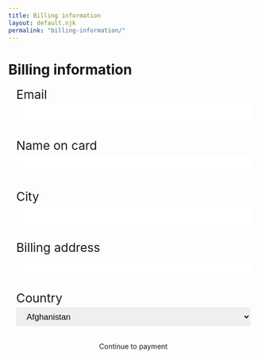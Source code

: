```yaml
---
title: Billing information
layout: default.njk
permalink: "billing-information/"
---
```


<script src="/js/billingInformation.js"></script>

<style>
  .billing-form {
    display: grid;
    grid-auto-flow: row;
    grid-auto-rows: min-content;
    margin: 1rem 1rem 0 1rem;
  }

  .billing-form > label {
    font-size: 1.75em;
  }

  .billing-input {
    margin-top: .25rem;
    margin-bottom: 2rem;
    border-radius: var(--default-radius);
    filter: drop-shadow(var(--default-shadow));
    font-size: 1.2em;
    border: none;
    outline: none;
    padding: 0.5em 1em;
  }

  .billing-select {
    margin-top: .25rem;
    margin-bottom: 2rem;
    border-radius: var(--default-radius);
    filter: drop-shadow(var(--default-shadow));
    font-size: 1.2em;
    border: none;
    outline: none;
    padding: 0.5em 1em;
  }

  .error-text {
    display: none;
    color: red;
  }

  .billing-button {
    margin: 0 auto;
  }

  @media screen and (max-width: 1200px) {

  }
  
  @media screen and (max-width: 600px) {

  }



</style>

<div id="billing-container" class="container">
  <div id="header">
    <h1>Billing information</h1>
    <div class="separator"></div>
  </div>
  <form id="content" class="billing-form">
    <label email="country">Email</label>   
    <div class="error-text" id="error-email">This field is required</div>
    <input id="billing-email" class="billing-input" type="email" name="email" required="required">
    <label for="fullname">Name on card</label>
    <div class="error-text" id="error-fullname">This field is required</div>
    <input id="billing-fullname" class="billing-input" class="fname" type="text" name="fullname" required="required">
    <label for="city">City</label>
    <div class="error-text"  id="error-city">This field is required</div>
    <input id="billing-city" class="billing-input" type="text" name="city" required="required">
    <label for="line1">Billing address</label>
    <div class="error-text"  id="error-line1">This field is required</div>
    <input id="billing-line1" class="billing-input" type="text" name="line1" required="required">
    <label for="country">Country</label> 
      <select class="billing-select" id="billing-country" name="country" class="form-control">
        <option value="Afghanistan">Afghanistan</option>
        <option value="Åland Islands">Åland Islands</option>
        <option value="Albania">Albania</option>
        <option value="Algeria">Algeria</option>
        <option value="American Samoa">American Samoa</option>
        <option value="Andorra">Andorra</option>
        <option value="Angola">Angola</option>
        <option value="Anguilla">Anguilla</option>
        <option value="Antarctica">Antarctica</option>
        <option value="Antigua and Barbuda">Antigua and Barbuda</option>
        <option value="Argentina">Argentina</option>
        <option value="Armenia">Armenia</option>
        <option value="Aruba">Aruba</option>
        <option value="Australia">Australia</option>
        <option value="Austria">Austria</option>
        <option value="Azerbaijan">Azerbaijan</option>
        <option value="Bahamas">Bahamas</option>
        <option value="Bahrain">Bahrain</option>
        <option value="Bangladesh">Bangladesh</option>
        <option value="Barbados">Barbados</option>
        <option value="Belarus">Belarus</option>
        <option value="Belgium">Belgium</option>
        <option value="Belize">Belize</option>
        <option value="Benin">Benin</option>
        <option value="Bermuda">Bermuda</option>
        <option value="Bhutan">Bhutan</option>
        <option value="Bolivia">Bolivia</option>
        <option value="Bosnia and Herzegovina">Bosnia and Herzegovina</option>
        <option value="Botswana">Botswana</option>
        <option value="Bouvet Island">Bouvet Island</option>
        <option value="Brazil">Brazil</option>
        <option value="British Indian Ocean Territory">British Indian Ocean Territory</option>
        <option value="Brunei Darussalam">Brunei Darussalam</option>
        <option value="Bulgaria">Bulgaria</option>
        <option value="Burkina Faso">Burkina Faso</option>
        <option value="Burundi">Burundi</option>
        <option value="Cambodia">Cambodia</option>
        <option value="Cameroon">Cameroon</option>
        <option value="Canada">Canada</option>
        <option value="Cape Verde">Cape Verde</option>
        <option value="Cayman Islands">Cayman Islands</option>
        <option value="Central African Republic">Central African Republic</option>
        <option value="Chad">Chad</option>
        <option value="Chile">Chile</option>
        <option value="China">China</option>
        <option value="Christmas Island">Christmas Island</option>
        <option value="Cocos (Keeling) Islands">Cocos (Keeling) Islands</option>
        <option value="Colombia">Colombia</option>
        <option value="Comoros">Comoros</option>
        <option value="Congo">Congo</option>
        <option value="Congo, The Democratic Republic of The">Congo, The Democratic Republic of The</option>
        <option value="Cook Islands">Cook Islands</option>
        <option value="Costa Rica">Costa Rica</option>
        <option value="Cote D'ivoire">Cote D'ivoire</option>
        <option value="Croatia">Croatia</option>
        <option value="Cuba">Cuba</option>
        <option value="Cyprus">Cyprus</option>
        <option value="Czech Republic">Czech Republic</option>
        <option value="Denmark">Denmark</option>
        <option value="Djibouti">Djibouti</option>
        <option value="Dominica">Dominica</option>
        <option value="Dominican Republic">Dominican Republic</option>
        <option value="Ecuador">Ecuador</option>
        <option value="Egypt">Egypt</option>
        <option value="El Salvador">El Salvador</option>
        <option value="Equatorial Guinea">Equatorial Guinea</option>
        <option value="Eritrea">Eritrea</option>
        <option value="Estonia">Estonia</option>
        <option value="Ethiopia">Ethiopia</option>
        <option value="Falkland Islands (Malvinas)">Falkland Islands (Malvinas)</option>
        <option value="Faroe Islands">Faroe Islands</option>
        <option value="Fiji">Fiji</option>
        <option value="Finland">Finland</option>
        <option value="France">France</option>
        <option value="French Guiana">French Guiana</option>
        <option value="French Polynesia">French Polynesia</option>
        <option value="French Southern Territories">French Southern Territories</option>
        <option value="Gabon">Gabon</option>
        <option value="Gambia">Gambia</option>
        <option value="Georgia">Georgia</option>
        <option value="Germany">Germany</option>
        <option value="Ghana">Ghana</option>
        <option value="Gibraltar">Gibraltar</option>
        <option value="Greece">Greece</option>
        <option value="Greenland">Greenland</option>
        <option value="Grenada">Grenada</option>
        <option value="Guadeloupe">Guadeloupe</option>
        <option value="Guam">Guam</option>
        <option value="Guatemala">Guatemala</option>
        <option value="Guernsey">Guernsey</option>
        <option value="Guinea">Guinea</option>
        <option value="Guinea-bissau">Guinea-bissau</option>
        <option value="Guyana">Guyana</option>
        <option value="Haiti">Haiti</option>
        <option value="Heard Island and Mcdonald Islands">Heard Island and Mcdonald Islands</option>
        <option value="Holy See (Vatican City State)">Holy See (Vatican City State)</option>
        <option value="Honduras">Honduras</option>
        <option value="Hong Kong">Hong Kong</option>
        <option value="Hungary">Hungary</option>
        <option value="Iceland">Iceland</option>
        <option value="India">India</option>
        <option value="Indonesia">Indonesia</option>
        <option value="Iran, Islamic Republic of">Iran, Islamic Republic of</option>
        <option value="Iraq">Iraq</option>
        <option value="Ireland">Ireland</option>
        <option value="Isle of Man">Isle of Man</option>
        <option value="Israel">Israel</option>
        <option value="Italy">Italy</option>
        <option value="Jamaica">Jamaica</option>
        <option value="Japan">Japan</option>
        <option value="Jersey">Jersey</option>
        <option value="Jordan">Jordan</option>
        <option value="Kazakhstan">Kazakhstan</option>
        <option value="Kenya">Kenya</option>
        <option value="Kiribati">Kiribati</option>
        <option value="Korea, Democratic People's Republic of">Korea, Democratic People's Republic of</option>
        <option value="Korea, Republic of">Korea, Republic of</option>
        <option value="Kuwait">Kuwait</option>
        <option value="Kyrgyzstan">Kyrgyzstan</option>
        <option value="Lao People's Democratic Republic">Lao People's Democratic Republic</option>
        <option value="Latvia">Latvia</option>
        <option value="Lebanon">Lebanon</option>
        <option value="Lesotho">Lesotho</option>
        <option value="Liberia">Liberia</option>
        <option value="Libyan Arab Jamahiriya">Libyan Arab Jamahiriya</option>
        <option value="Liechtenstein">Liechtenstein</option>
        <option value="Lithuania">Lithuania</option>
        <option value="Luxembourg">Luxembourg</option>
        <option value="Macao">Macao</option>
        <option value="Macedonia, The Former Yugoslav Republic of">Macedonia, The Former Yugoslav Republic of</option>
        <option value="Madagascar">Madagascar</option>
        <option value="Malawi">Malawi</option>
        <option value="Malaysia">Malaysia</option>
        <option value="Maldives">Maldives</option>
        <option value="Mali">Mali</option>
        <option value="Malta">Malta</option>
        <option value="Marshall Islands">Marshall Islands</option>
        <option value="Martinique">Martinique</option>
        <option value="Mauritania">Mauritania</option>
        <option value="Mauritius">Mauritius</option>
        <option value="Mayotte">Mayotte</option>
        <option value="Mexico">Mexico</option>
        <option value="Micronesia, Federated States of">Micronesia, Federated States of</option>
        <option value="Moldova, Republic of">Moldova, Republic of</option>
        <option value="Monaco">Monaco</option>
        <option value="Mongolia">Mongolia</option>
        <option value="Montenegro">Montenegro</option>
        <option value="Montserrat">Montserrat</option>
        <option value="Morocco">Morocco</option>
        <option value="Mozambique">Mozambique</option>
        <option value="Myanmar">Myanmar</option>
        <option value="Namibia">Namibia</option>
        <option value="Nauru">Nauru</option>
        <option value="Nepal">Nepal</option>
        <option value="Netherlands">Netherlands</option>
        <option value="Netherlands Antilles">Netherlands Antilles</option>
        <option value="New Caledonia">New Caledonia</option>
        <option value="New Zealand">New Zealand</option>
        <option value="Nicaragua">Nicaragua</option>
        <option value="Niger">Niger</option>
        <option value="Nigeria">Nigeria</option>
        <option value="Niue">Niue</option>
        <option value="Norfolk Island">Norfolk Island</option>
        <option value="Northern Mariana Islands">Northern Mariana Islands</option>
        <option value="Norway">Norway</option>
        <option value="Oman">Oman</option>
        <option value="Pakistan">Pakistan</option>
        <option value="Palau">Palau</option>
        <option value="Palestinian Territory, Occupied">Palestinian Territory, Occupied</option>
        <option value="Panama">Panama</option>
        <option value="Papua New Guinea">Papua New Guinea</option>
        <option value="Paraguay">Paraguay</option>
        <option value="Peru">Peru</option>
        <option value="Philippines">Philippines</option>
        <option value="Pitcairn">Pitcairn</option>
        <option value="Poland">Poland</option>
        <option value="Portugal">Portugal</option>
        <option value="Puerto Rico">Puerto Rico</option>
        <option value="Qatar">Qatar</option>
        <option value="Reunion">Reunion</option>
        <option value="Romania">Romania</option>
        <option value="Russian Federation">Russian Federation</option>
        <option value="Rwanda">Rwanda</option>
        <option value="Saint Helena">Saint Helena</option>
        <option value="Saint Kitts and Nevis">Saint Kitts and Nevis</option>
        <option value="Saint Lucia">Saint Lucia</option>
        <option value="Saint Pierre and Miquelon">Saint Pierre and Miquelon</option>
        <option value="Saint Vincent and The Grenadines">Saint Vincent and The Grenadines</option>
        <option value="Samoa">Samoa</option>
        <option value="San Marino">San Marino</option>
        <option value="Sao Tome and Principe">Sao Tome and Principe</option>
        <option value="Saudi Arabia">Saudi Arabia</option>
        <option value="Senegal">Senegal</option>
        <option value="Serbia">Serbia</option>
        <option value="Seychelles">Seychelles</option>
        <option value="Sierra Leone">Sierra Leone</option>
        <option value="Singapore">Singapore</option>
        <option value="Slovakia">Slovakia</option>
        <option value="Slovenia">Slovenia</option>
        <option value="Solomon Islands">Solomon Islands</option>
        <option value="Somalia">Somalia</option>
        <option value="South Africa">South Africa</option>
        <option value="South Georgia and The South Sandwich Islands">South Georgia and The South Sandwich Islands</option>
        <option value="Spain">Spain</option>
        <option value="Sri Lanka">Sri Lanka</option>
        <option value="Sudan">Sudan</option>
        <option value="Suriname">Suriname</option>
        <option value="Svalbard and Jan Mayen">Svalbard and Jan Mayen</option>
        <option value="Swaziland">Swaziland</option>
        <option value="Sweden">Sweden</option>
        <option value="Switzerland">Switzerland</option>
        <option value="Syrian Arab Republic">Syrian Arab Republic</option>
        <option value="Taiwan">Taiwan</option>
        <option value="Tajikistan">Tajikistan</option>
        <option value="Tanzania, United Republic of">Tanzania, United Republic of</option>
        <option value="Thailand">Thailand</option>
        <option value="Timor-leste">Timor-leste</option>
        <option value="Togo">Togo</option>
        <option value="Tokelau">Tokelau</option>
        <option value="Tonga">Tonga</option>
        <option value="Trinidad and Tobago">Trinidad and Tobago</option>
        <option value="Tunisia">Tunisia</option>
        <option value="Turkey">Turkey</option>
        <option value="Turkmenistan">Turkmenistan</option>
        <option value="Turks and Caicos Islands">Turks and Caicos Islands</option>
        <option value="Tuvalu">Tuvalu</option>
        <option value="Uganda">Uganda</option>
        <option value="Ukraine">Ukraine</option>
        <option value="United Arab Emirates">United Arab Emirates</option>
        <option value="United Kingdom">United Kingdom</option>
        <option value="United States">United States</option>
        <option value="United States Minor Outlying Islands">United States Minor Outlying Islands</option>
        <option value="Uruguay">Uruguay</option>
        <option value="Uzbekistan">Uzbekistan</option>
        <option value="Vanuatu">Vanuatu</option>
        <option value="Venezuela">Venezuela</option>
        <option value="Viet Nam">Viet Nam</option>
        <option value="Virgin Islands, British">Virgin Islands, British</option>
        <option value="Virgin Islands, U.S.">Virgin Islands, U.S.</option>
        <option value="Wallis and Futuna">Wallis and Futuna</option>
        <option value="Western Sahara">Western Sahara</option>
        <option value="Yemen">Yemen</option>
        <option value="Zambia">Zambia</option>
        <option value="Zimbabwe">Zimbabwe</option>
      </select>
    <div id="submit-info" class="button primary billing-button" type="submit" href="/">Continue to payment</div>
    </form>
      
  </form>
</div>
